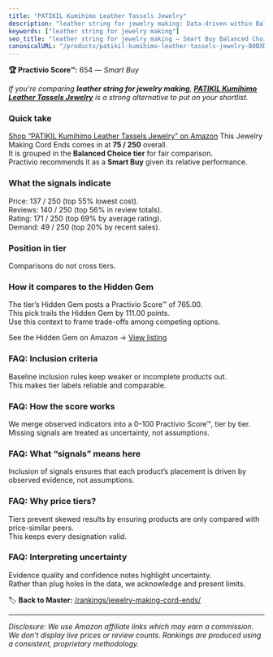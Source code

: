 ```yaml
---
title: "PATIKIL Kumihimo Leather Tassels Jewelry"
description: "leather string for jewelry making: Data-driven within Balanced Choice ranking using the Practivio Score™. Positioned by quality, value, demand, findability, mo…"
keywords: ["leather string for jewelry making"]
seo_title: "leather string for jewelry making — Smart Buy Balanced Choice (2025)"
canonicalURL: "/products/patikil-kumihimo-leather-tassels-jewelry-B0BXDM6SCY/"
---
```


**🏆 Practivio Score™:** 654 — _Smart Buy_


*If you're comparing **leather string for jewelry making**, **[PATIKIL Kumihimo Leather Tassels Jewelry](https://www.amazon.com/dp/B0BXDM6SCY?tag=practivio-20)** is a strong alternative to put on your shortlist.*
### Quick take
[Shop “PATIKIL Kumihimo Leather Tassels Jewelry” on Amazon](https://www.amazon.com/dp/B0BXDM6SCY?tag=practivio-20)
This Jewelry Making Cord Ends comes in at **75 / 250** overall.  
It is grouped in the **Balanced Choice tier** for fair comparison.  
Practivio recommends it as a **Smart Buy** given its relative performance.

### What the signals indicate
Price: 137 / 250 (top 55% lowest cost).  
Reviews: 140 / 250 (top 56% in review totals).  
Rating: 171 / 250 (top 69% by average rating).  
Demand: 49 / 250 (top 20% by recent sales).

### Position in tier
Comparisons do not cross tiers.

### How it compares to the Hidden Gem
The tier’s Hidden Gem posts a Practivio Score™ of 765.00.  
This pick trails the Hidden Gem by 111.00 points.  
Use this context to frame trade-offs among competing options.  

See the Hidden Gem on Amazon → [View listing](https://www.amazon.com/dp/B09V4YW3FH?tag=practivio-20)

### FAQ: Inclusion criteria
Baseline inclusion rules keep weaker or incomplete products out.  
This makes tier labels reliable and comparable.

### FAQ: How the score works
We merge observed indicators into a 0–100 Practivio Score™, tier by tier.  
Missing signals are treated as uncertainty, not assumptions.

### FAQ: What “signals” means here
Inclusion of signals ensures that each product’s placement is driven by observed evidence, not assumptions.

### FAQ: Why price tiers?
Tiers prevent skewed results by ensuring products are only compared with price-similar peers.  
This keeps every designation valid.

### FAQ: Interpreting uncertainty
Evidence quality and confidence notes highlight uncertainty.  
Rather than plug holes in the data, we acknowledge and present limits.


🏷️ **Back to Master:** [/rankings/jewelry-making-cord-ends/](/rankings/jewelry-making-cord-ends/)

---
_Disclosure: We use Amazon affiliate links which may earn a commission. We don’t display live prices or review counts. Rankings are produced using a consistent, proprietary methodology._
